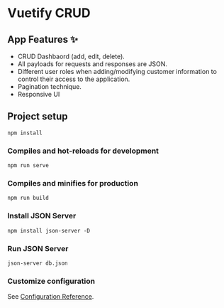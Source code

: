 # Vuetify CRUD

## App Features ✨

- CRUD Dashbaord (add, edit, delete).
- All payloads for requests and responses are JSON.
- Different user roles when adding/modifying customer information to control their access to the application.
- Pagination technique.
- Responsive UI


## Project setup

```
npm install
```

### Compiles and hot-reloads for development

```
npm run serve
```

### Compiles and minifies for production

```
npm run build
```

### Install JSON Server
```
npm install json-server -D
```

### Run JSON Server
```
json-server db.json
```




### Customize configuration

See [Configuration Reference](https://cli.vuejs.org/config/).
